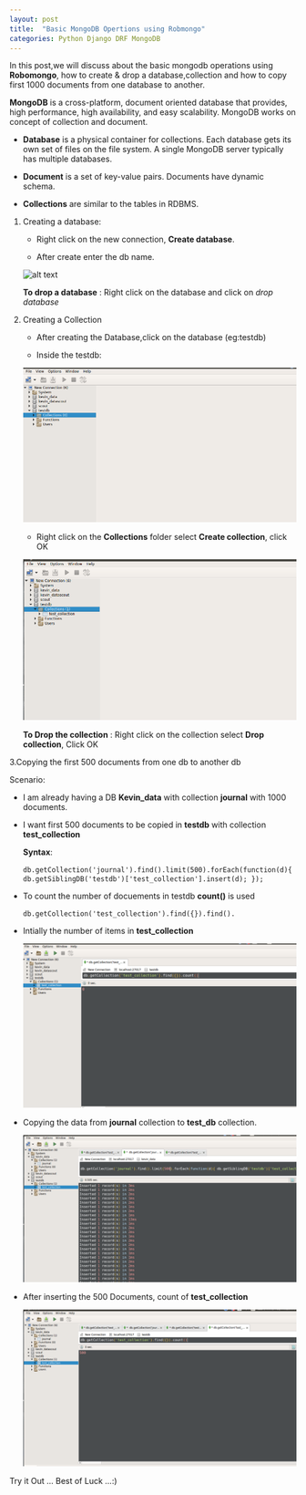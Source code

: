 ```yaml
---
layout: post
title:  "Basic MongoDB Opertions using Robmongo"
categories: Python Django DRF MongoDB
---
```

 

In this post,we will discuss about the basic mongodb operations using **Robomongo**, how to create & drop a database,collection and 
how to copy first 1000 documents from one database to another.

**MongoDB** is a cross-platform, document oriented database that provides, high performance, high availability, and easy scalability. MongoDB works on concept of collection and document.

* **Database** is a physical container for collections. Each database gets its own set of files on the file system. A single MongoDB server typically has multiple databases.

* **Document** is a set of key-value pairs. Documents have dynamic schema. 

* **Collections** are similar to the tables in RDBMS.


1. Creating a database:
    
    * Right click on the new connection, **Create database**.
    
    * After create enter the db name.
    
     ![alt text](/assets//assets/images/mongodb_images/createdb.png)
    
   **To drop a database** : Right click on the database and click on *drop database*
    
    
2. Creating a Collection    
    * After creating the Database,click on the database (eg:testdb)
     
    * Inside the testdb:
    
    ![alt text](/assets/images/mongodb_images/create_collection.png)
    
    * Right click on the **Collections** folder select **Create collection**, click OK
    
    ![alt test](/assets/images/mongodb_images/test_collection.png)
    
    **To Drop the collection** : Right click on the collection select **Drop collection**, Click OK
     
     
3.Copying the first 500 documents from one db to another db

Scenario:

 * I am already having a DB **Kevin_data** with collection **journal** with 1000 documents.

 * I want first 500 documents to be copied in **testdb** with collection **test_collection**
 
 
   __Syntax__:
   ```
   db.getCollection('journal').find().limit(500).forEach(function(d){ db.getSiblingDB('testdb')['test_collection'].insert(d); });
   
   ```

  * To count the number of  docuements in testdb **count()** is used
  
    ```
    db.getCollection('test_collection').find({}).find().
    
    ```
    
  * Intially the number of items in **test_collection**  
  
    ![alt test](/assets/images/mongodb_images/testdb_0.png)
  
  
  * Copying the data from **journal** collection to **test_db** collection.
  
    ![alt test](/assets/images/mongodb_images/kevin_data_insert.png)
    
    
  * After inserting the 500 Documents, count of **test_collection**
  
    ![alt test](/assets/images/mongodb_images/testdb_500.png)
    

  
  Try it Out ... Best of Luck ...:) 


